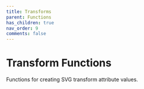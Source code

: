 ```yaml
---
title: Transforms
parent: Functions
has_children: true
nav_order: 9
comments: false
---
```


# Transform Functions

Functions for creating SVG transform attribute values.